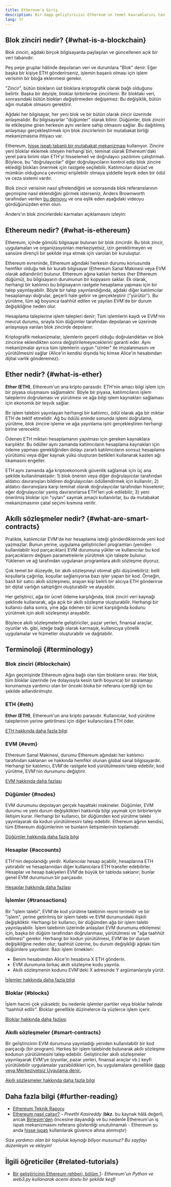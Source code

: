 ```yaml
---
title: Ethereum'a Giriş
description: Bir dapp geliştiricisi Ethereum'un temel kavramlarını tanıtıyor.
lang: tr
---
```


## Blok zinciri nedir? {#what-is-a-blockchain}

Blok zinciri, ağdaki birçok bilgisayarda paylaşılan ve güncellenen açık bir veri tabanıdır.

Peş peşe gruplar hâlinde depolanan veri ve durumlara "Blok" denir. Eğer başka bir kişiye ETH gönderirseniz, işlemin başarılı olması için işlem verisinin bir bloğa eklenmesi gerekir.

"Zincir", bütün blokların üst bloklara kriptografik olarak bağlı olduğunu belirtir. Başka bir deyişle, bloklar birbirlerine zincirlenir. Bir bloktaki veri, sonrasındaki bütün blokları değiştirmeden değişemez: Bu değişiklik, bütün ağın mutabık olmasını gerektirir.

Ağdaki her bilgisayar, her yeni blok ve bir bütün olarak zincir üzerinde anlaşmalıdır. Bu bilgisayarlar "düğümler" olarak bilinir. Düğümler, blok zinciri ile etkileşime giren herkesin aynı verilere sahip olmasını sağlar. Bu dağıtılmış anlaşmayı gerçekleştirmek için blok zincirlerinin bir mutabakat birliği mekanizmasına ihtiyacı var.

Ethereum, [hisse ispatı tabanlı bir mutabakat mekanizması](/developers/docs/consensus-mechanisms/pos/) kullanıyor. Zincire yeni bloklar eklemek isteyen herhangi biri, teminat olarak Ethereum'daki yerel para birimi olan ETH'yi hisselemeli ve doğrulayıcı yazılımını çalıştırmalı. Böylece, bu "doğrulayıcılar" diğer doğrulayıcıların kontrol edip blok zincire eklediği blokları önermek için rastgele seçilebilir. Katılımcıları dürüst ve mümkün olduğunca çevrimiçi erişilebilir olmaya şiddetle teşvik eden bir ödül ve ceza sistemi vardır.

Blok zincir verisinin nasıl şifrelendiğini ve sonrasında blok referanslarının geçmişine nasıl eklendiğini görmek isterseniz, Anders Brownworth tarafından verilen [bu demoyu](https://andersbrownworth.com/blockchain/blockchain) ve ona eşlik eden aşağıdaki videoyu gördüğünüzden emin olun.

Anders'ın blok zincirlerdeki karmaları açıklamasını izleyin:

<YouTube id="_160oMzblY8" />

## Ethereum nedir? {#what-is-ethereum}

Ethereum, içinde gömülü bilgisayar bulunan bir blok zincirdir. Bu blok zincir, uygulamaları ve organizasyonları merkeziyetsiz, izin gerektirmeyen ve sansüre dirençli bir şekilde inşa etmek için varolan bir kuruluştur.

Ethereum evreninde, Ethereum ağındaki herkesin durumu konusunda hemfikir olduğu tek bir kurallı bilgisayar (Ethereum Sanal Makinesi veya EVM olarak adlandırılır) bulunur. Ethereum ağına katılan herkes (her Ethereum düğümü), bu bilgisayarın durumunun bir kopyasını saklar. Ek olarak, herhangi bir katılımcı bu bilgisayarın rastgele hesaplama yapması için bir talep yayınlayabilir. Böyle bir talep yayınlandığında, ağdaki diğer katılımcılar hesaplamayı doğrular, geçerli hale getirir ve gerçekleştirir ("yürütür"). Bu yürütme, tüm ağ boyunca taahhüt edilen ve yayılan EVM'de bir durum değişikliğine neden olur.

Hesaplama taleplerine işlem talepleri denir; Tüm işlemlerin kaydı ve EVM'nin mevcut durumu, sırayla tüm düğümler tarafından depolanan ve üzerinde anlaşmaya varılan blok zincirde depolanır.

Kriptografik mekanizmalar, işlemlerin geçerli olduğu doğrulandıktan ve blok zincirine eklendikten sonra değiştirilemeyeceklerini garanti eder. Aynı mekanizmalar ayrıca tüm işlemlerin uygun "izinler" ile imzalanmasını ve yürütülmesini sağlar (Alice'in kendisi dışında hiç kimse Alice'in hesabından dijital varlık gönderemez).

## Ether nedir? {#what-is-ether}

**Ether (ETH)**, Ethereum'un ana kripto parasıdır. ETH'nin amacı bilgi işlem için bir piyasa oluşmasını sağlamaktır. Böyle bir piyasa, katılımcıların işlem taleplerini doğrulaması ve yürütmesi ve ağa bilgi işlem kaynakları sağlaması için ekonomik bir teşvik sağlar.

Bir işlem talebini yayınlayan herhangi bir katılımcı, ödül olarak ağa bir miktar ETH de teklif etmelidir. Ağ bu ödülü eninde sonunda işlemi doğrulama, yürütme, blok zincire işleme ve ağa yayınlama işini gerçekleştiren herhangi birine verecektir.

Ödenen ETH miktarı hesaplamanın yapılması için gereken kaynaklara karşılıktır. Bu ödüller aynı zamanda katılmcıların hesaplama kaynakları için ödeme yapması gerektiğinden dolayı zararlı katılımcıların sonsuz hesaplama yürütümü veya diğer kaynak yükü oluşturan betikleri kullanarak kasten ağı tıkamasını engeller.

ETH aynı zamanda ağa kriptoekonomik güvenlik sağlamak için üç ana şekilde kullanılmaktadır: 1) blok öneren veya diğer doğrulayıcılar tarafından aldatıcı davranışları bildiren doğrulayıcıları ödüllendirmek için kullanılır; 2) aldatıcı davranışlara karşı teminat olarak doğrulayıcılar tarafından hisselenir; eğer doğrulayıcılar yanlış davranırlarsa ETH'leri yok edilebilir; 3) yeni önerilmiş bloklar için "oyları" saymak amaçlı kullanılırlar, bu da mutabakat mekanizmasının çatal seçimi kısmına verilir.

## Akıllı sözleşmeler nedir? {#what-are-smart-contracts}

Pratikte, katılımcılar EVM'de her hesaplama isteği gönderdiklerinde yeni kod yazmazlar. Bunun yerine, uygulama geliştiricileri programları (yeniden kullanılabilir kod parçacıkları) EVM durumuna yükler ve kullanıcılar bu kod parçacıklarını değişen parametrelerle yürütmek için talepte bulunur. Yüklenen ve ağ tarafından uygulanan programlara akıllı sözleşme diyoruz.

Çok temel bir düzeyde, bir akıllı sözleşmeyi otomat gibi düşünebiliriz: belli koşullarla çağırılıp, koşullar sağlanıyorsa bazı işler yapan bir kod. Örneğin, basit bir satıcı akıllı sözleşmesi, arayan kişi belirli bir alıcıya ETH gönderirse bir dijital varlığın sahipliğini oluşturabilir ve atayabilir.

Her geliştirici, ağa bir ücret ödeme karşılığında, blok zinciri veri kaynağı şeklinde kullanarak, ağa açık bir akıllı sözleşme oluşturabilir. Herhangi bir kullanıcı daha sonra, yine ağa ödenen bir ücret karşılığında kodunu yürütmek için akıllı sözleşmeyi arayabilir.

Böylece akıllı sözleşmelerle geliştiriciler, pazar yerleri, finansal araçlar, oyunlar vb. gibi, isteğe bağlı olarak karmaşık, kullanıcıya yönelik uygulamalar ve hizmetler oluşturabilir ve dağıtabilir.

## Terminoloji {#terminology}

### Blok zinciri {#blockchain}

Ağın geçmişinde Ethereum ağına bağlı olan tüm blokların sırası. Her blok, tüm bloklar üzerinde (ve dolayısıyla kesin tarih boyunca) bir sıralamayı korumamıza yardımcı olan bir önceki bloka bir referans içerdiği için bu şekilde adlandırılmıştır.

### ETH {#eth}

**Ether (ETH)**, Ethereum'un ana kripto parasıdır. Kullanıcılar, kod yürütme taleplerinin yerine getirilmesi için diğer kullanıcılara ETH öder.

[ETH hakkında daha fazla bilgi](/developers/docs/intro-to-ether/)

### EVM {#evm}

Ethereum Sanal Makinesi, durumu Ethereum ağındaki her katılımcı tarafından saklanan ve hakkında hemfikir olunan global sanal bilgisayardır. Herhangi bir katılımcı, EVM'de rastgele kod yürütülmesini talep edebilir; kod yürütme, EVM'nin durumunu değiştirir.

[EVM hakkında daha fazlası](/developers/docs/evm/)

### Düğümler {#nodes}

EVM durumunu depolayan gerçek hayattaki makineler. Düğümler, EVM durumu ve yeni durum değişiklikleri hakkında bilgi yaymak için birbirleriyle iletişim kurar. Herhangi bir kullanıcı, bir düğümden kod yürütme talebi yayınlayarak da kodun yürütülmesini talep edebilir. Ethereum ağının kendisi, tüm Ethereum düğümlerinin ve bunların iletişimlerinin toplamıdır.

[Düğümler hakkında daha fazla bilgi](/developers/docs/nodes-and-clients/)

### Hesaplar {#accounts}

ETH'nin depolandığı yerdir. Kullanıcılar hesap açabilir, hesaplarına ETH yatırabilir ve hesaplarından diğer kullanıcılara ETH transfer edebilirler. Hesaplar ve hesap bakiyeleri EVM'de büyük bir tabloda saklanır; bunlar genel EVM durumunun bir parçasıdır.

[Hesaplar hakkında daha fazlası](/developers/docs/accounts/)

### İşlemler {#transactions}

Bir "işlem talebi", EVM'de kod yürütme talebinin resmi terimidir ve bir "işlem", yerine getirilmiş bir işlem talebi ve EVM durumundaki ilişkili değişikliktir. Herhangi bir kullanıcı, bir düğümden ağa bir işlem talebi yayınlayabilir. İşlem talebinin üzerinde anlaşılan EVM durumunu etkilemesi için, başka bir düğüm tarafından doğrulanması, yürütülmesi ve "ağa taahhüt edilmesi" gerekir. Herhangi bir kodun yürütülmesi, EVM'de bir durum değişikliğine neden olur; taahhüt üzerine, bu durum değişikliği ağdaki tüm düğümlere yayınlanır. Bazı işlem örnekleri:

- Benim hesabımdan Alice'in hesabına X ETH gönderin.
- EVM durumuna birkaç akıllı sözleşme kodu yayınla.
- Akıllı sözleşmenin kodunu EVM'deki X adresinde Y argümanlarıyla yürüt.

[İşlemler hakkında daha fazla bilgi](/developers/docs/transactions/)

### Bloklar {#blocks}

İşlem hacmi çok yüksektir, bu nedenle işlemler partiler veya bloklar halinde "taahhüt edilir". Bloklar genellikle düzinelerce ila yüzlerce işlem içerir.

[Bloklar hakkında daha fazlası](/developers/docs/blocks/)

### Akıllı sözleşmeler {#smart-contracts}

Bir geliştiricinin EVM durumuna yayınladığı yeniden kullanılabilir bir kod parçacığı (bir program). Herkes bir işlem talebinde bulunarak akıllı sözleşme kodunun yürütülmesini talep edebilir. Geliştiriciler akıllı sözleşmeler yayınlayarak EVM'ye (oyunlar, pazar yerleri, finansal araçlar vb.) keyfi yürütülebilir uygulamalar yazabildikleri için, bu uygulamalara genellikle [dapp veya Merkeziyetsiz Uygulama denir.](/developers/docs/dapps/).

[Akıllı sözleşmeler hakkında daha fazla bilgi](/developers/docs/smart-contracts/)

## Daha fazla bilgi {#further-reading}

- [Ethereum Teknik Raporu](/whitepaper/)
- [Ethereum nasıl çalışır?](https://www.preethikasireddy.com/post/how-does-ethereum-work-anyway) - _Preethi Kasireddy_ (**bkz.** bu kaynak hâlâ değerli, ancak [Birleşim'den](/roadmap/merge) öncesine dayandığı ve bu nedenle Ethereum'un iş ispatı mekanizmasını referans gösterdiği unutulmamalı - Ethereum şu anda [hisse ispatı](/developers/docs/consensus-mechanisms/pos) kullanılarak güvence altına alınmıştır)

_Size yardımcı olan bir topluluk kaynağı biliyor musunuz? Bu sayfayı düzenleyin ve ekleyin!_

## İlgili öğreticiler {#related-tutorials}

- [Bir geliştiricinin Ethereum rehberi, bölüm 1](/developers/tutorials/a-developers-guide-to-ethereum-part-one/)_- Ethereum'un Python ve web3.py kullanarak acemi dostu bir şekilde keşfi_
